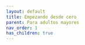 ```yaml
---
layout: default
title: Empezando desde cero
parent: Para adultos mayores
nav_order: 1
has_children: true
---
```

